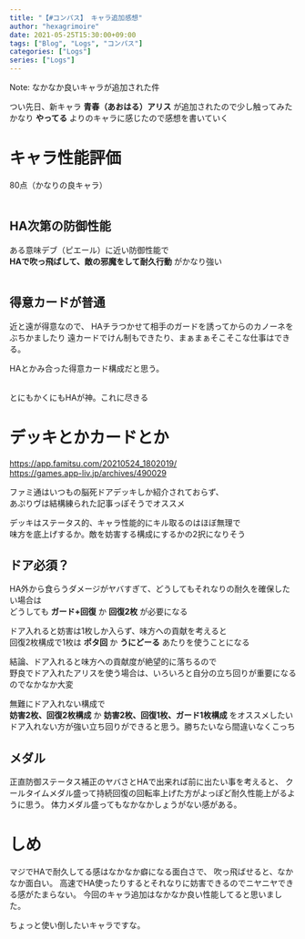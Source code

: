 ```yaml
---
title: "【#コンパス】 キャラ追加感想"
author: "hexagrimoire"
date: 2021-05-25T15:30:00+09:00
tags: ["Blog", "Logs", "コンパス"]
categories: ["Logs"]
series: ["Logs"]
---
```


Note: なかなか良いキャラが追加された件

つい先日、新キャラ **青春（あおはる）アリス** が追加されたので少し触ってみた  
かなり **やってる** よりのキャラに感じたので感想を書いていく  

# キャラ性能評価

80点（かなりの良キャラ）  
<br />

## HA次第の防御性能

ある意味デブ（ピエール）に近い防御性能で  
**HAで吹っ飛ばして、敵の邪魔をして耐久行動** がかなり強い  
<br />


## 得意カードが普通

近と遠が得意なので、
HAチラつかせて相手のガードを誘ってからのカノーネをぶちかましたり
遠カードでけん制もできたり、まぁまぁそこそこな仕事はできる。

HAとかみ合った得意カード構成だと思う。
<br />
<br />

とにもかくにもHAが神。これに尽きる

# デッキとかカードとか

https://app.famitsu.com/20210524_1802019/  
https://games.app-liv.jp/archives/490029

ファミ通はいつもの脳死ドアデッキしか紹介されておらず、  
あぷりヴは結構練られた記事っぽそうでオススメ  

デッキはステータス的、キャラ性能的にキル取るのはほぼ無理で  
味方を底上げするか。敵を妨害する構成にするかの2択になりそう
<br />

## ドア必須？

HA外から食らうダメージがヤバすぎて、どうしてもそれなりの耐久を確保したい場合は  
どうしても **ガード+回復** か **回復2枚** が必要になる

ドア入れると妨害は1枚しか入らず、味方への貢献を考えると  
回復2枚構成で1枚は **ポタ回** か **うにどーる** あたりを使うことになる  

結論、ドア入れると味方への貢献度が絶望的に落ちるので  
野良でドア入れたアリスを使う場合は、いろいろと自分の立ち回りが重要になるのでなかなか大変

無難にドア入れない構成で  
**妨害2枚、回復2枚構成** か **妨害2枚、回復1枚、ガード1枚構成** をオススメしたい  
ドア入れない方が強い立ち回りができると思う。勝ちたいなら間違いなくこっち  

## メダル

正直防御ステータス補正のヤバさとHAで出来れば前に出たい事を考えると、
クールタイムメダル盛って持続回復の回転率上げた方がよっぽど耐久性能上がるように思う。
体力メダル盛ってもなかなかしょうがない感がある。


# しめ

マジでHAで耐久してる感はなかなか癖になる面白さで、
吹っ飛ばせると、なかなか面白い。
高速でHA使ったりするとそれなりに妨害できるのでニヤニヤできる感がたまらない。
今回のキャラ追加はなかなか良い性能してると思いました。

ちょっと使い倒したいキャラですな。
